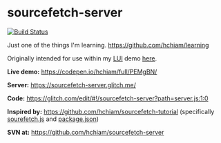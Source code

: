 # sourcefetch-server

[![Build Status](https://travis-ci.org/hchiam/sourcefetch-server.svg?branch=master)](https://travis-ci.org/hchiam/sourcefetch-server)

Just one of the things I'm learning. <a target="_blank" href="https://github.com/hchiam/learning">https://github.com/hchiam/learning</a>

Originally intended for use within my <a href="https://github.com/hchiam/language-user-interface" target="_blank">LUI</a> demo <a href="https://codepen.io/hchiam/full/WOLOJG" target="_blank">here</a>.

**Live demo:** <a href="https://codepen.io/hchiam/full/PEMgBN/" target="_blank">https://codepen.io/hchiam/full/PEMgBN/</a>

**Server:** <a href="https://sourcefetch-server.glitch.me/" target="_blank">https://sourcefetch-server.glitch.me/</a>

**Code:** <a href="https://glitch.com/edit/#!/sourcefetch-server?path=server.js:1:0" target="_blank">https://glitch.com/edit/#!/sourcefetch-server?path=server.js:1:0</a>

**Inspired by:** <a href="https://github.com/hchiam/sourcefetch-tutorial" target="_blank">https://github.com/hchiam/sourcefetch-tutorial</a> (specifically <a href="https://github.com/hchiam/sourcefetch-tutorial/blob/master/lib/sourcefetch.js" target="_blank">sourefetch.js</a> and <a href="https://github.com/hchiam/sourcefetch-tutorial/blob/master/package.json" target="_blank">package.json</a>)

**SVN at:** <a href="https://github.com/hchiam/sourcefetch-server" target="_blank">https://github.com/hchiam/sourcefetch-server</a>
